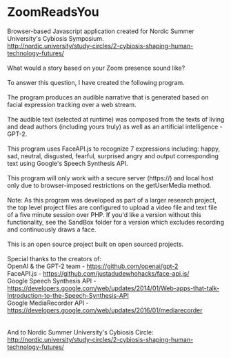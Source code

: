 # ZoomReadsYou
Browser-based Javascript application created for Nordic Summer University's Cybiosis Symposium. </br>http://nordic.university/study-circles/2-cybiosis-shaping-human-technology-futures/</br></br>
What would a story based on your Zoom presence sound like?</br></br>
To answer this question, I have created the following program. </br></br>
The program produces an audible narrative that is generated based on facial expression tracking over a web stream. </br></br>
The audible text (selected at runtime) was composed from the texts of living and dead authors (including yours truly) as well as an artificial intelligence - GPT-2.</br></br>
This program uses FaceAPI.js to recognize 7 expressions including: happy, sad, neutral, disgusted, fearful, surprised angry and output corresponding text using Google's Speech Synthesis API.</br></br>
This program will only work with a secure server (https://) and local host only due to browser-imposed restrictions on the getUserMedia method. </br></br>
Note: As this program was developed as part of a larger research project, the top level project files are configured to upload a video file and text file of a five minute session over PHP. If you'd like a version without this functionality, see the SandBox folder for a version which excludes recording and continuously draws a face. 
</br></br>
This is an open source project built on open sourced projects. </br></br>
Special thanks to the creators of:</br>
OpenAI & the GPT-2 team - https://github.com/openai/gpt-2</br>
FaceAPI.js - https://github.com/justadudewhohacks/face-api.js/</br>
Google Speech Synthesis API - https://developers.google.com/web/updates/2014/01/Web-apps-that-talk-Introduction-to-the-Speech-Synthesis-API</br>
Google MediaRecorder API - https://developers.google.com/web/updates/2016/01/mediarecorder</br>
</br></br>
And to Nordic Summer University's Cybiosis Circle: http://nordic.university/study-circles/2-cybiosis-shaping-human-technology-futures/
